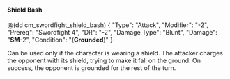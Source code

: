 #### Shield Bash

@(dd cm_swordfight_shield_bash)
{ "Type": "Attack",
	"Modifier": "-2",
	"Prereq": "Swordfight 4",
	"DR": "-2",
	"Damage Type": "Blunt",
	"Damage": "__SM__-2",
	"Condition": "(__Grounded__)"
}

Can be used only if the character is wearing a shield. The attacker
charges the opponent with its shield, trying to make it fall on the
ground. On success, the opponent is grounded for the rest of the turn.
